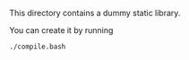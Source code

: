 This directory contains a dummy static library.

You can create it by running

    ./compile.bash
    
